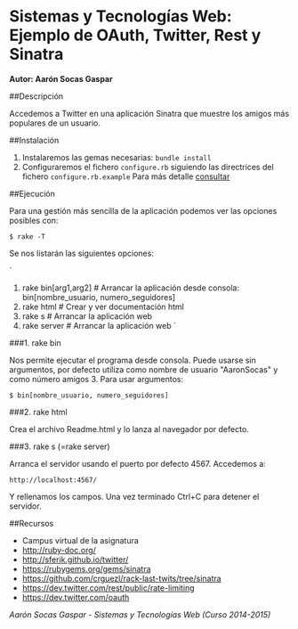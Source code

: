 # Sistemas y Tecnologías Web: Ejemplo de OAuth, Twitter, Rest y Sinatra

**Autor: Aarón Socas Gaspar**

##Descripción

Accedemos a Twitter en una aplicación Sinatra que muestre los amigos más populares de un usuario.


##Instalación

1. Instalaremos las gemas necesarias: `bundle install`
2. Configuraremos el fichero `configure.rb` siguiendo las directrices del fichero `configure.rb.example`
Para más detalle [consultar](http://nereida.deioc.ull.es/~lpp/perlexamples/node39.html)



##Ejecución

Para una gestión más sencilla de la aplicación podemos ver las opciones posibles con:

`
$ rake -T
`

Se nos listarán las siguientes opciones:

`
1. rake bin[arg1,arg2]  # Arrancar la aplicación desde consola: bin[nombre_usuario, numero_seguidores]
2. rake html            # Crear y ver documentación html
3. rake s               # Arrancar la aplicación web
4. rake server          # Arrancar la aplicación web
`

###1. rake bin

Nos permite ejecutar el programa desde consola. Puede usarse sin argumentos, por defecto utiliza como 
nombre de usuario "AaronSocas" y como número amigos 3. Para usar argumentos:

`
$ bin[nombre_usuario, numero_seguidores]
`

###2. rake html

Crea el archivo Readme.html y lo lanza al navegador por defecto.

###3. rake s (=rake server)

Arranca el servidor usando el puerto por defecto 4567. Accedemos a:

`
http://localhost:4567/
`

Y rellenamos los campos. Una vez terminado Ctrl+C para detener el servidor.


##Recursos

- Campus virtual de la asignatura
- http://ruby-doc.org/
- http://sferik.github.io/twitter/
- https://rubygems.org/gems/sinatra
- https://github.com/crguezl/rack-last-twits/tree/sinatra
- https://dev.twitter.com/rest/public/rate-limiting
- https://dev.twitter.com/oauth

*Aarón Socas Gaspar - Sistemas y Tecnologías Web (Curso 2014-2015)*

